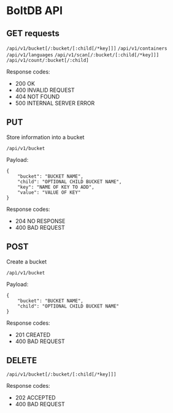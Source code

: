 # BoltDB API

## GET requests
`/api/v1/bucket[/:bucket/[:child[/*key]]]`
`/api/v1/containers`
`/api/v1/languages`
`/api/v1/scan[/:bucket/[:child[/*key]]]`
`/api/v1/count/:bucket[/:child]`

Response codes:

- 200 OK
- 400 INVALID REQUEST
- 404 NOT FOUND
- 500 INTERNAL SERVER ERROR

## PUT
Store information into a bucket

`/api/v1/bucket`

Payload:
```
{
    "bucket": "BUCKET NAME",
    "child": "OPTIONAL CHILD BUCKET NAME",
    "key": "NAME OF KEY TO ADD",
    "value": "VALUE OF KEY"
}
```

Response codes:
- 204 NO RESPONSE
- 400 BAD REQUEST

## POST
Create a bucket

`/apì/v1/bucket`

Payload:
```
{
    "bucket": "BUCKET NAME",
    "child": "OPTIONAL CHILD BUCKET NAME"
}
```

Response codes:
- 201 CREATED
- 400 BAD REQUEST

## DELETE
`/api/v1/bucket[/:bucket/[:child[/*key]]]`

Response codes:
- 202 ACCEPTED
- 400 BAD REQUEST
